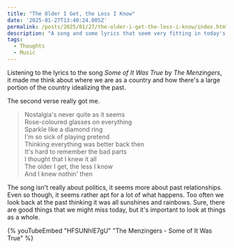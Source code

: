 ```yaml
---
title: "The Older I Get, the Less I Know"
date: '2025-01-27T13:40:24.005Z'
permalink: /posts/2025/01/27/the-older-i-get-the-less-i-know/index.html
description: "A song and some lyrics that seem very fitting in today's world"
tags:
  - Thoughts
  - Music
---
```

Listening to the lyrics to the song *Some of It Was True* by *The Menzingers*, it made me think about where we are as a country and how there's a large portion of the country idealizing the past.
<!-- excerpt -->

The second verse really got me.

<blockquote>
Nostalgia's never quite as it seems<br />
Rose-coloured glasses on everything<br />
Sparkle like a diamond ring<br />
I'm so sick of playing pretend<br />
Thinking everything was better back then<br />
It's hard to remember the bad parts<br />
I thought that I knew it all<br />
The older I get, the less I know<br />
And I knew nothin' then
</blockquote>

The song isn't really about politics, it seems more about past relationships. Even so though, it seems rather apt for a lot of what happens. Too often we look back at the past thinking it was all sunshines and rainbows. Sure, there are good things that we might miss today, but it's important to look at things as a whole.

{% youTubeEmbed "HFSUNhlE7gU" "The Menzingers - Some of It Was True" %}